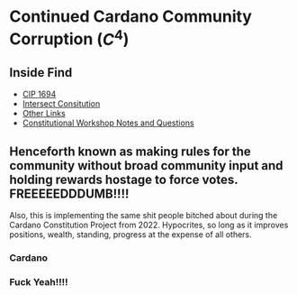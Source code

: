 # Continued Cardano Community Corruption ($C^4$)

## Inside Find
- [CIP 1694](https://github.com/st8tikratio/CCCC/blob/main/1694.md)
- [Intersect Consitution](https://github.com/st8tikratio/CCCC/blob/main/IntersectConstitution.md)
- [Other Links](https://github.com/st8tikratio/CCCC/blob/main/OtherLinks.md)
- [Constitutional Workshop Notes and Questions]()

## Henceforth known as making rules for the community without broad community input and holding rewards hostage to force votes. FREEEEEDDDUMB!!!!

Also, this is implementing the same shit people bitched about during the Cardano Constitution Project from 2022. Hypocrites, so long as it improves positions, wealth, standing, progress at the expense of all others.

### Cardano
### Fuck Yeah!!!!
